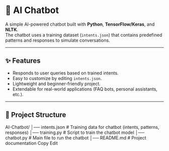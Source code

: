 # 🤖 AI Chatbot

A simple AI-powered chatbot built with **Python**, **TensorFlow/Keras**, and **NLTK**.  
The chatbot uses a training dataset (`intents.json`) that contains predefined patterns and responses to simulate conversations.

---

## ✨ Features
- Responds to user queries based on trained intents.
- Easy to customize by editing `intents.json`.
- Lightweight and beginner-friendly project.
- Extendable for real-world applications (FAQ bots, personal assistants, etc.).

---

## 📂 Project Structure
AI-Chatbot/
│── intents.json # Training data for chatbot (intents, patterns, responses)
│── training.py # Script to train the chatbot model
│── chatbot.py # Main file to run the chatbot
│── README.md # Project documentation
Copy
Edit
